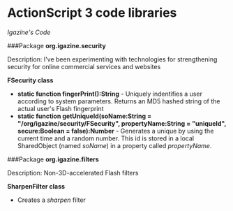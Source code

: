 ActionScript 3 code libraries
=============================

*Igazine's Code*

###Package **org.igazine.security**

Description: I've been experimenting with technologies for strengthening security for online commercial services and websites

**FSecurity class**
* **static function fingerPrint():String** - Uniquely indentifies a user according to system parameters. Returns an MD5 hashed string of the actual user's Flash fingerprint
* **static function getUniqueId(soName:String = "/org/igazine/security/FSecurity", propertyName:String = "uniqueId", secure:Boolean = false):Number** - Generates a unique by using the current time and a random number. This id is stored in a local SharedObject (named *soName*) in a property called *propertyName*.

###Package **org.igazine.filters**

Description: Non-3D-accelerated Flash filters

**SharpenFilter class**
* Creates a *sharpen* filter
